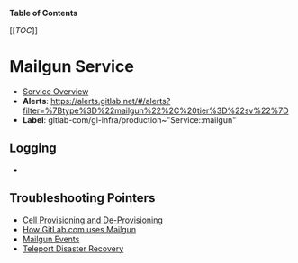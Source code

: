<!-- MARKER: do not edit this section directly. Edit services/service-catalog.yml then run scripts/generate-docs -->

**Table of Contents**

[[_TOC_]]

# Mailgun Service

* [Service Overview](https://dashboards.gitlab.net/d/mailgun-main/mailgun-overview)
* **Alerts**: <https://alerts.gitlab.net/#/alerts?filter=%7Btype%3D%22mailgun%22%2C%20tier%3D%22sv%22%7D>
* **Label**: gitlab-com/gl-infra/production~"Service::mailgun"

## Logging

* []()

## Troubleshooting Pointers

* [Cell Provisioning and De-Provisioning](../cells/provisioning.md)
* [How GitLab.com uses Mailgun](mailgun.md)
* [Mailgun Events](mailgunevents.md)
* [Teleport Disaster Recovery](../teleport/teleport_disaster_recovery.md)
<!-- END_MARKER -->

<!-- ## Summary -->

<!-- ## Architecture -->

<!-- ## Performance -->

<!-- ## Scalability -->

<!-- ## Availability -->

<!-- ## Durability -->

<!-- ## Security/Compliance -->

<!-- ## Monitoring/Alerting -->

<!-- ## Links to further Documentation -->
